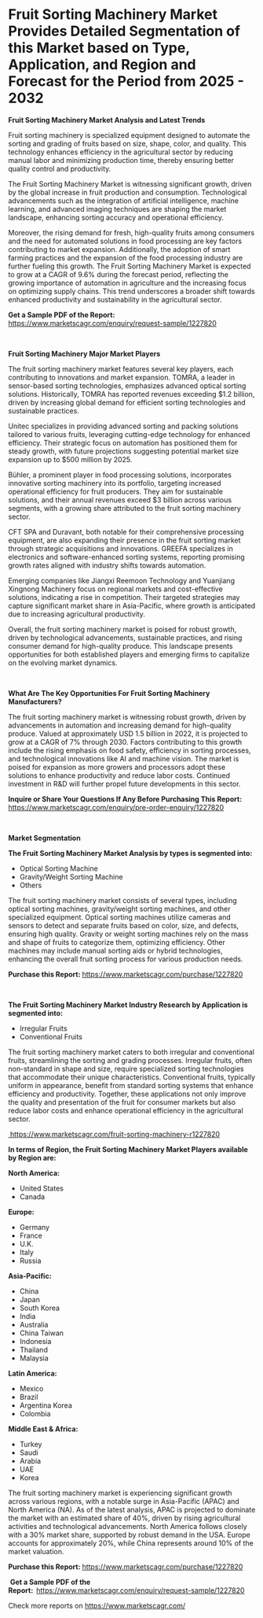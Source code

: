 <p><h1>Fruit Sorting Machinery Market Provides Detailed Segmentation of this Market based on Type, Application, and Region and Forecast for the Period from 2025 - 2032</h1></p><p><strong>Fruit Sorting Machinery Market Analysis and Latest Trends</strong></p>
<p><p>Fruit sorting machinery is specialized equipment designed to automate the sorting and grading of fruits based on size, shape, color, and quality. This technology enhances efficiency in the agricultural sector by reducing manual labor and minimizing production time, thereby ensuring better quality control and productivity. </p><p>The Fruit Sorting Machinery Market is witnessing significant growth, driven by the global increase in fruit production and consumption. Technological advancements such as the integration of artificial intelligence, machine learning, and advanced imaging techniques are shaping the market landscape, enhancing sorting accuracy and operational efficiency. </p><p>Moreover, the rising demand for fresh, high-quality fruits among consumers and the need for automated solutions in food processing are key factors contributing to market expansion. Additionally, the adoption of smart farming practices and the expansion of the food processing industry are further fueling this growth. The Fruit Sorting Machinery Market is expected to grow at a CAGR of 9.6% during the forecast period, reflecting the growing importance of automation in agriculture and the increasing focus on optimizing supply chains. This trend underscores a broader shift towards enhanced productivity and sustainability in the agricultural sector.</p></p>
<p><strong>Get a Sample PDF of the Report:&nbsp;</strong> <a href="https://www.marketscagr.com/enquiry/request-sample/1227820?utm_campaign=1835&utm_medium=2&utm_source=Github&utm_content=ia&utm_term=18022025&utm_id=fruit-sorting-machinery">https://www.marketscagr.com/enquiry/request-sample/1227820</a></p>
<p>&nbsp;</p>
<p><strong>Fruit Sorting Machinery Major Market Players</strong></p>
<p><p>The fruit sorting machinery market features several key players, each contributing to innovations and market expansion. TOMRA, a leader in sensor-based sorting technologies, emphasizes advanced optical sorting solutions. Historically, TOMRA has reported revenues exceeding $1.2 billion, driven by increasing global demand for efficient sorting technologies and sustainable practices.</p><p>Unitec specializes in providing advanced sorting and packing solutions tailored to various fruits, leveraging cutting-edge technology for enhanced efficiency. Their strategic focus on automation has positioned them for steady growth, with future projections suggesting potential market size expansion up to $500 million by 2025.</p><p>Bühler, a prominent player in food processing solutions, incorporates innovative sorting machinery into its portfolio, targeting increased operational efficiency for fruit producers. They aim for sustainable solutions, and their annual revenues exceed $3 billion across various segments, with a growing share attributed to the fruit sorting machinery sector.</p><p>CFT SPA and Duravant, both notable for their comprehensive processing equipment, are also expanding their presence in the fruit sorting market through strategic acquisitions and innovations. GREEFA specializes in electronics and software-enhanced sorting systems, reporting promising growth rates aligned with industry shifts towards automation.</p><p>Emerging companies like Jiangxi Reemoon Technology and Yuanjiang Xingnong Machinery focus on regional markets and cost-effective solutions, indicating a rise in competition. Their targeted strategies may capture significant market share in Asia-Pacific, where growth is anticipated due to increasing agricultural productivity.</p><p>Overall, the fruit sorting machinery market is poised for robust growth, driven by technological advancements, sustainable practices, and rising consumer demand for high-quality produce. This landscape presents opportunities for both established players and emerging firms to capitalize on the evolving market dynamics.</p></p>
<p>&nbsp;</p>
<p><strong>What Are The Key Opportunities For Fruit Sorting Machinery Manufacturers?</strong></p>
<p><p>The fruit sorting machinery market is witnessing robust growth, driven by advancements in automation and increasing demand for high-quality produce. Valued at approximately USD 1.5 billion in 2022, it is projected to grow at a CAGR of 7% through 2030. Factors contributing to this growth include the rising emphasis on food safety, efficiency in sorting processes, and technological innovations like AI and machine vision. The market is poised for expansion as more growers and processors adopt these solutions to enhance productivity and reduce labor costs. Continued investment in R&D will further propel future developments in this sector.</p></p>
<p><strong>Inquire or Share Your Questions If Any Before Purchasing This Report:</strong> <a href="https://www.marketscagr.com/enquiry/pre-order-enquiry/1227820?utm_campaign=1835&utm_medium=2&utm_source=Github&utm_content=ia&utm_term=18022025&utm_id=fruit-sorting-machinery">https://www.marketscagr.com/enquiry/pre-order-enquiry/1227820</a></p>
<p>&nbsp;</p>
<p><strong>Market Segmentation</strong></p>
<p><strong>The Fruit Sorting Machinery Market Analysis by types is segmented into:</strong></p>
<p><ul><li>Optical Sorting Machine</li><li>Gravity/Weight Sorting Machine</li><li>Others</li></ul></p>
<p><p>The fruit sorting machinery market consists of several types, including optical sorting machines, gravity/weight sorting machines, and other specialized equipment. Optical sorting machines utilize cameras and sensors to detect and separate fruits based on color, size, and defects, ensuring high quality. Gravity or weight sorting machines rely on the mass and shape of fruits to categorize them, optimizing efficiency. Other machines may include manual sorting aids or hybrid technologies, enhancing the overall fruit sorting process for various production needs.</p></p>
<p><strong>Purchase this Report:&nbsp;</strong><a href="https://www.marketscagr.com/purchase/1227820?utm_campaign=1835&utm_medium=2&utm_source=Github&utm_content=ia&utm_term=18022025&utm_id=fruit-sorting-machinery">https://www.marketscagr.com/purchase/1227820</a></p>
<p>&nbsp;</p>
<p><strong>The Fruit Sorting Machinery Market Industry Research by Application is segmented into:</strong></p>
<p><ul><li>Irregular Fruits</li><li>Conventional Fruits</li></ul></p>
<p><p>The fruit sorting machinery market caters to both irregular and conventional fruits, streamlining the sorting and grading processes. Irregular fruits, often non-standard in shape and size, require specialized sorting technologies that accommodate their unique characteristics. Conventional fruits, typically uniform in appearance, benefit from standard sorting systems that enhance efficiency and productivity. Together, these applications not only improve the quality and presentation of the fruit for consumer markets but also reduce labor costs and enhance operational efficiency in the agricultural sector.</p></p>
<p><a href="https://www.marketscagr.com/fruit-sorting-machinery-r1227820?utm_campaign=1835&utm_medium=2&utm_source=Github&utm_content=ia&utm_term=18022025&utm_id=fruit-sorting-machinery">&nbsp;https://www.marketscagr.com/fruit-sorting-machinery-r1227820</a></p>
<p><strong>In terms of Region, the Fruit Sorting Machinery Market Players available by Region are:</strong></p>
<p>
    <p> <strong> North America: </strong>
        <ul>
            <li>United States</li>
            <li>Canada</li>
        </ul>
        </p> 
    <p> <strong> Europe: </strong>
        <ul>
            <li>Germany</li>
            <li>France</li>
            <li>U.K.</li>
            <li>Italy</li>
            <li>Russia</li>
        </ul>
        </p> 
    <p> <strong> Asia-Pacific: </strong>
        <ul>
            <li>China</li>
            <li>Japan</li>
            <li>South Korea</li>
            <li>India</li>
            <li>Australia</li>
            <li>China Taiwan</li>
            <li>Indonesia</li>
            <li>Thailand</li>
            <li>Malaysia</li>
        </ul>
        </p> 
    <p> <strong> Latin America: </strong>
        <ul>
            <li>Mexico</li>
            <li>Brazil</li>
            <li>Argentina Korea</li>
            <li>Colombia</li>
        </ul>
        </p> 
    <p> <strong> Middle East & Africa: </strong>
        <ul>
            <li>Turkey</li>
            <li>Saudi</li>
            <li>Arabia</li>
            <li>UAE</li>
            <li>Korea</li>
        </ul>
    </p>
    </p>
<p><p>The fruit sorting machinery market is experiencing significant growth across various regions, with a notable surge in Asia-Pacific (APAC) and North America (NA). As of the latest analysis, APAC is projected to dominate the market with an estimated share of 40%, driven by rising agricultural activities and technological advancements. North America follows closely with a 30% market share, supported by robust demand in the USA. Europe accounts for approximately 20%, while China represents around 10% of the market valuation.</p></p>
<p><strong>Purchase this Report: </strong><a href="https://www.marketscagr.com/purchase/1227820?utm_campaign=1835&utm_medium=2&utm_source=Github&utm_content=ia&utm_term=18022025&utm_id=fruit-sorting-machinery">https://www.marketscagr.com/purchase/1227820</a></p>
<p>&nbsp;<strong>Get a Sample PDF of the Report:&nbsp;&nbsp;</strong><a href="https://www.marketscagr.com/enquiry/request-sample/1227820?utm_campaign=1835&utm_medium=2&utm_source=Github&utm_content=ia&utm_term=18022025&utm_id=fruit-sorting-machinery">https://www.marketscagr.com/enquiry/request-sample/1227820</a></p>
<p><strong></strong></p>
<p>Check more reports on <a href="https://www.marketscagr.com/?utm_campaign=1835&utm_medium=2&utm_source=Github&utm_content=ia&utm_term=18022025&utm_id=fruit-sorting-machinery">https://www.marketscagr.com/</a></p>